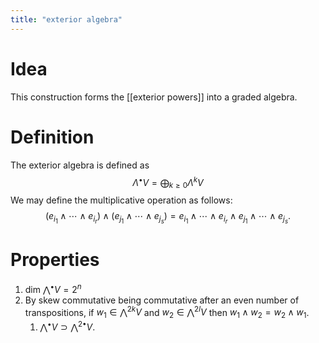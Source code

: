```yaml
---
title: "exterior algebra"
---
```


# Idea
This construction forms the [[exterior powers]] into a graded algebra.

# Definition
The exterior algebra is defined as
$$\Lambda^\bullet V=\bigoplus_{k\geq 0}\Lambda^k V$$
We may define the multiplicative operation as follows: $$(e_{i_1}\wedge\cdots\wedge e_{i_r})\wedge(e_{j_1}\wedge\cdots\wedge e_{j_s})=e_{i_1}\wedge\cdots\wedge e_{i_r}\wedge e_{j_1}\wedge\cdots\wedge e_{j_s}.$$

# Properties
1. $\text{dim }\bigwedge^\bullet V=2^n$
2. By skew commutative being commutative after an even number of transpositions, if $w_1\in\bigwedge^{2k}V$ and $w_2\in \bigwedge^{2l}V$ then $w_1\wedge w_2=w_2\wedge w_1$.
	1. $\bigwedge^{\bullet}V\supset\bigwedge^{2\bullet}V$.